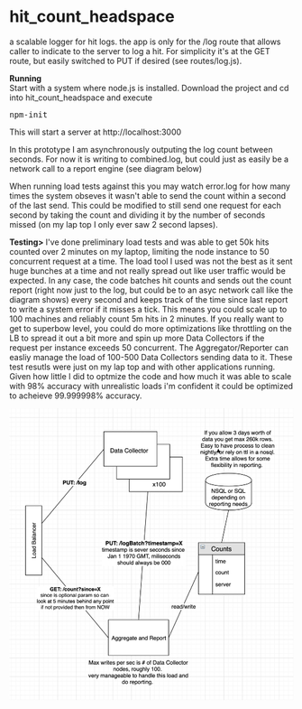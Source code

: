 # hit_count_headspace
a scalable logger for hit logs. the app is only for the /log route that allows caller to indicate to the server to log a hit. For simplicity it's at the GET route, but easily switched to PUT if desired (see routes/log.js). 

<b>Running</b><br>
Start with a system where node.js is installed. Download the project and cd into hit_count_headspace and execute

<pre>npm-init</pre>

This will start a server at http://localhost:3000 <br>

In this prototype I am asynchronously outputing the log count between seconds. For now it is writing to combined.log, but could just as easily be a network call to a report engine (see diagram below) <br>

When running load tests against this you may watch error.log for how many times the system obseves it wasn't able to send the count within a second of the last send. This could be modified to still send one request for each second by taking the count and dividing it by the number of seconds missed (on my lap top I only ever saw 2 second lapses). <p>


<b>Testing></b> I've done preliminary load tests and was able to get 50k hits counted over 2 minutes on my laptop, limiting the node instance to 50 concurrent request at a time. The load tool I used was not the best as it sent huge bunches at a time and not really spread out like user traffic would be expected. In any case, the code batches hit counts and sends out the count report (right now just to the log, but could be to an asyc network call like the diagram shows) every second and keeps track of the time since last report to write a system error if it misses a tick. This means you could scale up to 100 machines and reliably count 5m hits in 2 minutes. If you really want to get to superbow level, you could do more optimizations like throttling on the LB to spread it out a bit more and spin up more Data Collectors if the request per instance exceeds 50 concurrent. The Aggregator/Reporter can easliy manage the load of 100-500 Data Collectors sending data to it. These test resutls were just on my lap top and with other applications running. Given how little I did to optmize the code and how much it was able to scale with 98% accuracy with unrealistic loads i'm confident it could be optimized to acheieve 99.999998% accuracy. 


![System Diagram](/Screen%20Shot%202019-05-08%20at%206.50.32%20PM.png)
